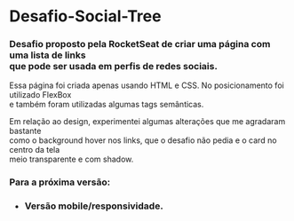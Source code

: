 # Desafio-Social-Tree

<h3>
Desafio proposto pela RocketSeat de criar uma página com uma lista de links <br>
que pode ser usada em perfis de redes sociais.
</h3>
 
 
Essa página foi criada apenas usando HTML e CSS. No posicionamento foi utilizado FlexBox <br>
e também foram utilizadas algumas tags semânticas.

Em relação ao design, experimentei algumas alterações que me agradaram bastante <br>
como o background hover nos links, que o desafio não pedia e o card no centro da tela <br>
meio transparente e com shadow.

<h3>
 Para a próxima versão: 
<h3>

- Versão mobile/responsividade.



